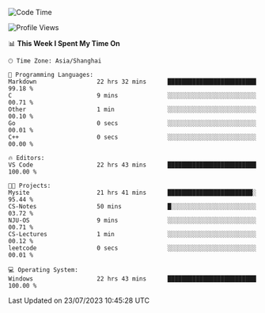 <!--START_SECTION:waka-->
![Code Time](http://img.shields.io/badge/Code%20Time-1%2C065%20hrs%2025%20mins-blue)

![Profile Views](http://img.shields.io/badge/Profile%20Views-3-blue)

📊 **This Week I Spent My Time On** 

```text
🕑︎ Time Zone: Asia/Shanghai

💬 Programming Languages: 
Markdown                 22 hrs 32 mins      █████████████████████████   99.18 % 
C                        9 mins              ░░░░░░░░░░░░░░░░░░░░░░░░░   00.71 % 
Other                    1 min               ░░░░░░░░░░░░░░░░░░░░░░░░░   00.10 % 
Go                       0 secs              ░░░░░░░░░░░░░░░░░░░░░░░░░   00.01 % 
C++                      0 secs              ░░░░░░░░░░░░░░░░░░░░░░░░░   00.00 % 

🔥 Editors: 
VS Code                  22 hrs 43 mins      █████████████████████████   100.00 % 

🐱‍💻 Projects: 
Mysite                   21 hrs 41 mins      ████████████████████████░   95.44 % 
CS-Notes                 50 mins             █░░░░░░░░░░░░░░░░░░░░░░░░   03.72 % 
NJU-OS                   9 mins              ░░░░░░░░░░░░░░░░░░░░░░░░░   00.71 % 
CS-Lectures              1 min               ░░░░░░░░░░░░░░░░░░░░░░░░░   00.12 % 
leetcode                 0 secs              ░░░░░░░░░░░░░░░░░░░░░░░░░   00.01 % 

💻 Operating System: 
Windows                  22 hrs 43 mins      █████████████████████████   100.00 % 
```


 Last Updated on 23/07/2023 10:45:28 UTC
<!--END_SECTION:waka-->
